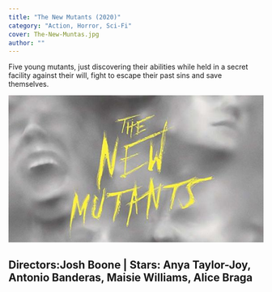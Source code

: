 ```yaml
---
title: "The New Mutants (2020)"
category: "Action, Horror, Sci-Fi"
cover: The-New-Muntas.jpg
author: ""
---
```


Five young mutants, just discovering their abilities while held in a secret facility against their will, fight to escape their past sins and save themselves.

![unsplash.com](./The-New-Muntas.jpg)

## Directors:Josh Boone | Stars: Anya Taylor-Joy, Antonio Banderas, Maisie Williams, Alice Braga